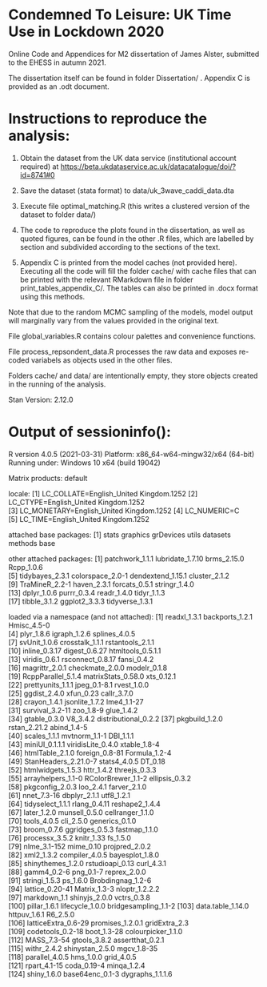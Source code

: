 # Condemned To Leisure: UK Time Use in Lockdown 2020
 Online Code and Appendices for M2 dissertation of James Alster, submitted to the EHESS in autumn 2021.

The dissertation itself can be found in folder Dissertation/ .
Appendix C is provided as an .odt document.

# Instructions to reproduce the analysis: 
 
 1. Obtain the dataset from the UK data service (institutional account required) at https://beta.ukdataservice.ac.uk/datacatalogue/doi/?id=8741#0

 2. Save the dataset (stata format) to data/uk_3wave_caddi_data.dta 

 3. Execute file optimal_matching.R (this writes a clustered version of the dataset to folder data/)

 4. The code to reproduce the plots found in the dissertation, as well as quoted figures, can be found in the other .R files, which are labelled by section and subdivided according to the sections of the text.

 5. Appendix C is printed from the model caches (not provided here). Executing all the code will fill the folder cache/ with cache files that can be printed with the relevant RMarkdown file in folder print_tables_appendix_C/. The tables can also be printed in .docx format using this methods.

Note that due to the random MCMC sampling of the models, model output will marginally vary from the values provided in the original text.

File global_variables.R contains colour palettes and convenience functions.

File process_repsondent_data.R processes the raw data and exposes re-coded variabels as objects used in the other files.

Folders cache/ and data/ are intentionally empty, they store objects created in the running of the analysis.

Stan Version: 2.12.0

# Output of sessioninfo(): 

R version 4.0.5 (2021-03-31)
Platform: x86_64-w64-mingw32/x64 (64-bit)
Running under: Windows 10 x64 (build 19042)

Matrix products: default

locale:
[1] LC_COLLATE=English_United Kingdom.1252 
[2] LC_CTYPE=English_United Kingdom.1252   
[3] LC_MONETARY=English_United Kingdom.1252
[4] LC_NUMERIC=C                           
[5] LC_TIME=English_United Kingdom.1252    

attached base packages:
[1] stats     graphics  grDevices utils     datasets  methods   base     

other attached packages:
 [1] patchwork_1.1.1   lubridate_1.7.10  brms_2.15.0       Rcpp_1.0.6       
 [5] tidybayes_2.3.1   colorspace_2.0-1  dendextend_1.15.1 cluster_2.1.2    
 [9] TraMineR_2.2-1    haven_2.3.1       forcats_0.5.1     stringr_1.4.0    
[13] dplyr_1.0.6       purrr_0.3.4       readr_1.4.0       tidyr_1.1.3      
[17] tibble_3.1.2      ggplot2_3.3.3     tidyverse_1.3.1  

loaded via a namespace (and not attached):
  [1] readxl_1.3.1         backports_1.2.1      Hmisc_4.5-0         
  [4] plyr_1.8.6           igraph_1.2.6         splines_4.0.5       
  [7] svUnit_1.0.6         crosstalk_1.1.1      rstantools_2.1.1    
 [10] inline_0.3.17        digest_0.6.27        htmltools_0.5.1.1   
 [13] viridis_0.6.1        rsconnect_0.8.17     fansi_0.4.2         
 [16] magrittr_2.0.1       checkmate_2.0.0      modelr_0.1.8        
 [19] RcppParallel_5.1.4   matrixStats_0.58.0   xts_0.12.1          
 [22] prettyunits_1.1.1    jpeg_0.1-8.1         rvest_1.0.0         
 [25] ggdist_2.4.0         xfun_0.23            callr_3.7.0         
 [28] crayon_1.4.1         jsonlite_1.7.2       lme4_1.1-27         
 [31] survival_3.2-11      zoo_1.8-9            glue_1.4.2          
 [34] gtable_0.3.0         V8_3.4.2             distributional_0.2.2
 [37] pkgbuild_1.2.0       rstan_2.21.2         abind_1.4-5         
 [40] scales_1.1.1         mvtnorm_1.1-1        DBI_1.1.1           
 [43] miniUI_0.1.1.1       viridisLite_0.4.0    xtable_1.8-4        
 [46] htmlTable_2.1.0      foreign_0.8-81       Formula_1.2-4       
 [49] StanHeaders_2.21.0-7 stats4_4.0.5         DT_0.18             
 [52] htmlwidgets_1.5.3    httr_1.4.2           threejs_0.3.3       
 [55] arrayhelpers_1.1-0   RColorBrewer_1.1-2   ellipsis_0.3.2      
 [58] pkgconfig_2.0.3      loo_2.4.1            farver_2.1.0        
 [61] nnet_7.3-16          dbplyr_2.1.1         utf8_1.2.1          
 [64] tidyselect_1.1.1     rlang_0.4.11         reshape2_1.4.4      
 [67] later_1.2.0          munsell_0.5.0        cellranger_1.1.0    
 [70] tools_4.0.5          cli_2.5.0            generics_0.1.0      
 [73] broom_0.7.6          ggridges_0.5.3       fastmap_1.1.0       
 [76] processx_3.5.2       knitr_1.33           fs_1.5.0            
 [79] nlme_3.1-152         mime_0.10            projpred_2.0.2      
 [82] xml2_1.3.2           compiler_4.0.5       bayesplot_1.8.0     
 [85] shinythemes_1.2.0    rstudioapi_0.13      curl_4.3.1          
 [88] gamm4_0.2-6          png_0.1-7            reprex_2.0.0        
 [91] stringi_1.5.3        ps_1.6.0             Brobdingnag_1.2-6   
 [94] lattice_0.20-41      Matrix_1.3-3         nloptr_1.2.2.2      
 [97] markdown_1.1         shinyjs_2.0.0        vctrs_0.3.8         
[100] pillar_1.6.1         lifecycle_1.0.0      bridgesampling_1.1-2
[103] data.table_1.14.0    httpuv_1.6.1         R6_2.5.0            
[106] latticeExtra_0.6-29  promises_1.2.0.1     gridExtra_2.3       
[109] codetools_0.2-18     boot_1.3-28          colourpicker_1.1.0  
[112] MASS_7.3-54          gtools_3.8.2         assertthat_0.2.1    
[115] withr_2.4.2          shinystan_2.5.0      mgcv_1.8-35         
[118] parallel_4.0.5       hms_1.0.0            grid_4.0.5          
[121] rpart_4.1-15         coda_0.19-4          minqa_1.2.4         
[124] shiny_1.6.0          base64enc_0.1-3      dygraphs_1.1.1.6 
